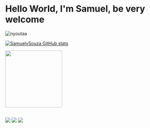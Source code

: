 # Hello World, I'm Samuel, be very welcome


<p align="left"> <img src="https://komarev.com/ghpvc/?username=nyoutaaa" alt="nyoutaa" /> </p>

<table>
 <a href="https://github.com/samuelvsouza">
  
 ![SamuelvSouza GitHub stats](https://github-readme-stats.vercel.app/api?username=samuelvsouza&show_icons=true&theme=tokyonight)
  
 <img height="180em" src="https://github-readme-stats.vercel.app/api/top-langs/?username=samuelvsouza&layout=compact&langs_count=6&theme=tokyonight"/>
</table>

<div>
  <a href="https://www.instagram.com/samuelvsouza_/" target="_blank"><img src="https://img.shields.io/badge/-Instagram-%23E4405F?style=for-the-badge&logo=instagram&logoColor=white" target="_blank"></a>
  <a href = "mailto: contato@samuelvsouza.com"><img src="https://img.shields.io/badge/-Gmail-%23333?style=for-the-badge&logo=gmail&logoColor=white" target="_blank"></a>
  <a href="https://www.linkedin.com/in/samuelvsouza/" target="_blank"><img src="https://img.shields.io/badge/-LinkedIn-%230077B5?style=for-the-badge&logo=linkedin&logoColor=white" target="_blank"></a> 
</div>
